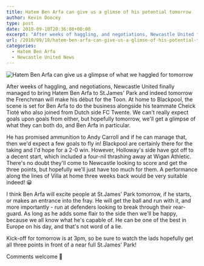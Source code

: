 ```yaml
---
title: Hatem Ben Arfa can give us a glimse of his potential tomorrow
author: Kevin Doocey
type: post
date: 2010-09-10T20:36:08+00:00
excerpt: "After weeks of haggling, and negotiations, Newcastle United finally managed to bring Hatem Ben Arfa to St.James' Park and indeed .."
url: /2010/09/10/hatem-ben-arfa-can-give-us-a-glimse-of-his-potential-tomorrow/
categories:
  - Hatem Ben Arfa
  - Newcastle United News
---
```


![Hatem Ben Arfa can give us a glimpse of what we haggled for tomorrow](https://static.guim.co.uk/sys-images/Admin/BkFill/Default_image_group/2010/8/8/1281280948258/Hatem-Ben-Arfa-006.jpg "Hatem Ben Arfa")

After weeks of haggling, and negotiations, Newcastle United finally managed to bring Hatem Ben Arfa to St.James' Park and indeed tomorrow the Frenchman will make his début for the Toon. At home to Blackpool, the scene is set for Ben Arfa to do the business alongside his teammate Cheick Tioté who also joined from Dutch side FC Twente. We can't really expect goals upon goals from either, but hopefully tomorrow, we'll get a glimpse of what they can both do, and Ben Arfa in particular.

He has promised ammunition to Andy Carroll and if he can manage that, then we'd expect a few goals to fly in! Blackpool are certainly there for the taking and I'd hope for a 2-0 win. However, Holloway's side have got off to a decent start, which included a four-nil thrashing away at Wigan Athletic. There's no doubt they'll come to Newcastle looking to score and get the three points, but hopefully we'll just have too much for them. A performance along the lines of Villa at home three weeks back would be very suitable indeed! 😀

I think Ben Arfa will excite people at St.James' Park tomorrow, if he starts, or makes an entrance into the fray. He will get the ball and run with it, and more importantly - run at defenders looking to break through their rear-guard. As long as he adds some flair to the side then we'll be happy, because we all know what he's capable of. He can be one of the best in Europe on his day, and that's not word of a lie.

Kick-off for tomorrow is at 3pm, so be sure to watch the lads hopefully get all three points in front of a near full St.James' Park!

Comments welcome 🙂
